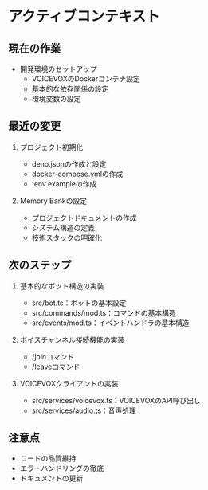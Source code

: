 # アクティブコンテキスト

## 現在の作業
- 開発環境のセットアップ
  - VOICEVOXのDockerコンテナ設定
  - 基本的な依存関係の設定
  - 環境変数の設定

## 最近の変更
1. プロジェクト初期化
   - deno.jsonの作成と設定
   - docker-compose.ymlの作成
   - .env.exampleの作成

2. Memory Bankの設定
   - プロジェクトドキュメントの作成
   - システム構造の定義
   - 技術スタックの明確化

## 次のステップ
1. 基本的なボット構造の実装
   - src/bot.ts：ボットの基本設定
   - src/commands/mod.ts：コマンドの基本構造
   - src/events/mod.ts：イベントハンドラの基本構造

2. ボイスチャンネル接続機能の実装
   - /joinコマンド
   - /leaveコマンド

3. VOICEVOXクライアントの実装
   - src/services/voicevox.ts：VOICEVOXのAPI呼び出し
   - src/services/audio.ts：音声処理

## 注意点
- コードの品質維持
- エラーハンドリングの徹底
- ドキュメントの更新 